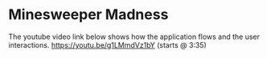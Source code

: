 # Minesweeper Madness
The youtube video link below shows how the application flows and the user interactions.
https://youtu.be/g1LMmdVz1bY (starts @ 3:35)
